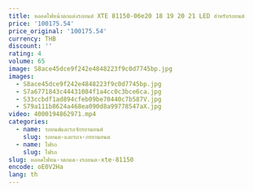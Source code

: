 ```yaml
---
title: หลอดไฟหน้าตกแต่งรถยนต์ XTE 81150-06e20 18 19 20 21 LED สำหรับรถยนต์
price: '100175.54'
price_original: '100175.54'
currency: THB
discount: ''
rating: 4
volume: 65
image: S8ace45dce9f242e4848223f9c0d7745bp.jpg
images:
  - S8ace45dce9f242e4848223f9c0d7745bp.jpg
  - S7a6771843c44431084f1a4cc0c3bce6ca.jpg
  - S33ccbdf1ad894cfeb09be70440c7b587V.jpg
  - S79a111b8624a468ea090d8a99778547aX.jpg
video: 4000194862971.mp4
categories:
  - name: รถยนต์และรถจักรยานยนต์
    slug: รถยนต-และรถจ-กรยานยนต
  - name: ไฟรถ
    slug: ไฟรถ
slug: หลอดไฟหน-าตกแต-งรถยนต-xte-81150
encode: oE0V2Ha
lang: th
---
```

  